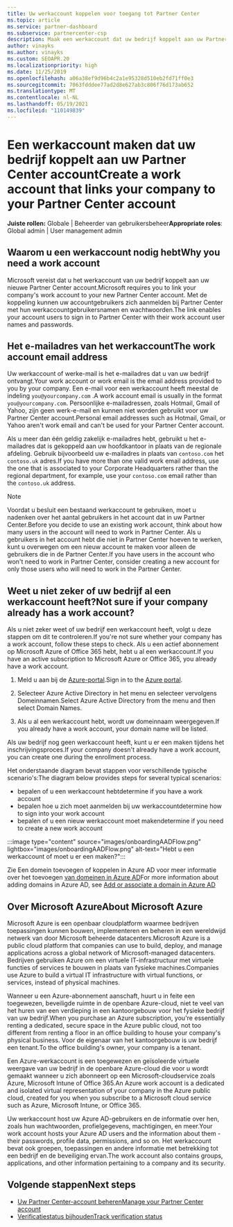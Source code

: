 ```yaml
---
title: Uw werkaccount koppelen voor toegang tot Partner Center
ms.topic: article
ms.service: partner-dashboard
ms.subservice: partnercenter-csp
description: Maak een werkaccount dat uw bedrijf koppelt aan uw Partner Center account. Hierdoor hebben werknemers in uw bedrijf toegang tot Partner Center.
author: vinayks
ms.author: vinayks
ms.custom: SEOAPR.20
ms.localizationpriority: high
ms.date: 11/25/2019
ms.openlocfilehash: a06a38ef9d96b4c2a1e95328d510eb2fd71ff0e3
ms.sourcegitcommit: 7063fdddee77ad2d8e627ab3c806f76d173ab652
ms.translationtype: MT
ms.contentlocale: nl-NL
ms.lasthandoff: 05/19/2021
ms.locfileid: "110149839"
---
```

# <a name="create-a-work-account-that-links-your-company-to-your-partner-center-account"></a><span data-ttu-id="fec6e-104">Een werkaccount maken dat uw bedrijf koppelt aan uw Partner Center account</span><span class="sxs-lookup"><span data-stu-id="fec6e-104">Create a work account that links your company to your Partner Center account</span></span>

<span data-ttu-id="fec6e-105">**Juiste rollen:** Globale | Beheerder van gebruikersbeheer</span><span class="sxs-lookup"><span data-stu-id="fec6e-105">**Appropriate roles**: Global admin | User management admin</span></span>

## <a name="why-you-need-a-work-account"></a><span data-ttu-id="fec6e-106">Waarom u een werkaccount nodig hebt</span><span class="sxs-lookup"><span data-stu-id="fec6e-106">Why you need a work account</span></span>

<span data-ttu-id="fec6e-107">Microsoft vereist dat u het werkaccount van uw bedrijf koppelt aan uw nieuwe Partner Center account.</span><span class="sxs-lookup"><span data-stu-id="fec6e-107">Microsoft requires you to link your company's work account to your new Partner Center account.</span></span> <span data-ttu-id="fec6e-108">Met de koppeling kunnen uw accountgebruikers zich aanmelden bij Partner Center met hun werkaccountgebruikersnamen en wachtwoorden.</span><span class="sxs-lookup"><span data-stu-id="fec6e-108">The link enables your account users to sign in to Partner Center with their work account user names and passwords.</span></span>

## <a name="the-work-account-email-address"></a><span data-ttu-id="fec6e-109">Het e-mailadres van het werkaccount</span><span class="sxs-lookup"><span data-stu-id="fec6e-109">The work account email address</span></span>

<span data-ttu-id="fec6e-110">Uw werkaccount of werke-mail is het e-mailadres dat u van uw bedrijf ontvangt.</span><span class="sxs-lookup"><span data-stu-id="fec6e-110">Your work account or work email is the email address provided to you by your company.</span></span> <span data-ttu-id="fec6e-111">Een e-mail voor een werkaccount heeft meestal de indeling `you@yourcompany.com` .</span><span class="sxs-lookup"><span data-stu-id="fec6e-111">A work account email is usually in the format `you@yourcompany.com`.</span></span> <span data-ttu-id="fec6e-112">Persoonlijke e-mailadressen, zoals Hotmail, Gmail of Yahoo, zijn geen werk-e-mail en kunnen niet worden gebruikt voor uw Partner Center account.</span><span class="sxs-lookup"><span data-stu-id="fec6e-112">Personal email addresses such as Hotmail, Gmail, or Yahoo aren't work email and can't be used for your Partner Center account.</span></span>

<span data-ttu-id="fec6e-113">Als u meer dan één geldig zakelijk e-mailadres hebt, gebruikt u het e-mailadres dat is gekoppeld aan uw hoofdkantoor in plaats van de regionale afdeling. Gebruik bijvoorbeeld uw e-mailadres in plaats van `contoso.com` het `contoso.uk` adres.</span><span class="sxs-lookup"><span data-stu-id="fec6e-113">If you have more than one valid work email address, use the one that is associated to your Corporate Headquarters rather than the regional department, for example, use your `contoso.com` email rather than the `contoso.uk` address.</span></span>

> [!NOTE]  
> <span data-ttu-id="fec6e-114">Voordat u besluit een bestaand werkaccount te gebruiken, moet u nadenken over het aantal gebruikers in het account dat in uw Partner Center.</span><span class="sxs-lookup"><span data-stu-id="fec6e-114">Before you decide to use an existing work account, think about how many users in the account will need to work in Partner Center.</span></span> <span data-ttu-id="fec6e-115">Als u gebruikers in het account hebt die niet in Partner Center hoeven te werken, kunt u overwegen om een nieuw account te maken voor alleen de gebruikers die in de Partner Center.</span><span class="sxs-lookup"><span data-stu-id="fec6e-115">If you have users in the account who won't need to work in Partner Center, consider creating a new account for only those users who will need to work in the Partner Center.</span></span>

## <a name="not-sure-if-your-company-already-has-a-work-account"></a><span data-ttu-id="fec6e-116">Weet u niet zeker of uw bedrijf al een werkaccount heeft?</span><span class="sxs-lookup"><span data-stu-id="fec6e-116">Not sure if your company already has a work account?</span></span>

<span data-ttu-id="fec6e-117">Als u niet zeker weet of uw bedrijf een werkaccount heeft, volgt u deze stappen om dit te controleren.</span><span class="sxs-lookup"><span data-stu-id="fec6e-117">If you're not sure whether your company has a work account, follow these steps to check.</span></span> <span data-ttu-id="fec6e-118">Als u een actief abonnement op Microsoft Azure of Office 365 hebt, hebt u al een werkaccount.</span><span class="sxs-lookup"><span data-stu-id="fec6e-118">If you have an active subscription to Microsoft Azure or Office 365, you already have a work account.</span></span>

1. <span data-ttu-id="fec6e-119">Meld u aan bij de [Azure-portal](https://portal.azure.com).</span><span class="sxs-lookup"><span data-stu-id="fec6e-119">Sign in to the [Azure portal](https://portal.azure.com).</span></span>

2. <span data-ttu-id="fec6e-120">Selecteer Azure Active Directory in het menu en selecteer vervolgens Domeinnamen.</span><span class="sxs-lookup"><span data-stu-id="fec6e-120">Select Azure Active Directory from the menu and then select Domain Names.</span></span>

3. <span data-ttu-id="fec6e-121">Als u al een werkaccount hebt, wordt uw domeinnaam weergegeven.</span><span class="sxs-lookup"><span data-stu-id="fec6e-121">If you already have a work account, your domain name will be listed.</span></span>

<span data-ttu-id="fec6e-122">Als uw bedrijf nog geen werkaccount heeft, kunt u er een maken tijdens het inschrijvingsproces.</span><span class="sxs-lookup"><span data-stu-id="fec6e-122">If your company doesn't already have a work account, you can create one during the enrollment process.</span></span>

<span data-ttu-id="fec6e-123">Het onderstaande diagram bevat stappen voor verschillende typische scenario's:</span><span class="sxs-lookup"><span data-stu-id="fec6e-123">The diagram below provides steps for several typical scenarios:</span></span>

- <span data-ttu-id="fec6e-124">bepalen of u een werkaccount hebt</span><span class="sxs-lookup"><span data-stu-id="fec6e-124">determine if you have a work account</span></span>
- <span data-ttu-id="fec6e-125">bepalen hoe u zich moet aanmelden bij uw werkaccount</span><span class="sxs-lookup"><span data-stu-id="fec6e-125">determine how to sign into your work account</span></span>
- <span data-ttu-id="fec6e-126">bepalen of u een nieuw werkaccount moet maken</span><span class="sxs-lookup"><span data-stu-id="fec6e-126">determine if you need to create a new work account</span></span>

:::image type="content" source="images/onboardingAADFlow.png" lightbox="images/onboardingAADFlow.png" alt-text="Hebt u een werkaccount of moet u er een maken?":::

<span data-ttu-id="fec6e-128">Zie Een domein toevoegen of koppelen in Azure AD voor meer informatie over het toevoegen [van domeinen in Azure AD](/azure/active-directory/active-directory-add-domain)</span><span class="sxs-lookup"><span data-stu-id="fec6e-128">For more information about adding domains in Azure AD, see [Add or associate a domain in Azure AD](/azure/active-directory/active-directory-add-domain)</span></span>

## <a name="about-microsoft-azure"></a><span data-ttu-id="fec6e-129">Over Microsoft Azure</span><span class="sxs-lookup"><span data-stu-id="fec6e-129">About Microsoft Azure</span></span>

<span data-ttu-id="fec6e-130">Microsoft Azure is een openbaar cloudplatform waarmee bedrijven toepassingen kunnen bouwen, implementeren en beheren in een wereldwijd netwerk van door Microsoft beheerde datacenters.</span><span class="sxs-lookup"><span data-stu-id="fec6e-130">Microsoft Azure is a public cloud platform that companies can use to build, deploy, and manage applications across a global network of Microsoft-managed datacenters.</span></span> <span data-ttu-id="fec6e-131">Bedrijven gebruiken Azure om een virtuele IT-infrastructuur met virtuele functies of services te bouwen in plaats van fysieke machines.</span><span class="sxs-lookup"><span data-stu-id="fec6e-131">Companies use Azure to build a virtual IT infrastructure with virtual functions, or services, instead of physical machines.</span></span>

<span data-ttu-id="fec6e-132">Wanneer u een Azure-abonnement aanschaft, huurt u in feite een toegewezen, beveiligde ruimte in de openbare Azure-cloud, niet te veel van het huren van een verdieping in een kantoorgebouw voor het fysieke bedrijf van uw bedrijf.</span><span class="sxs-lookup"><span data-stu-id="fec6e-132">When you purchase an Azure subscription, you're essentially renting a dedicated, secure space in the Azure public cloud, not too different from renting a floor in an office building to house your company's physical business.</span></span> <span data-ttu-id="fec6e-133">Voor de eigenaar van het kantoorgebouw is uw bedrijf een tenant.</span><span class="sxs-lookup"><span data-stu-id="fec6e-133">To the office building's owner, your company is a tenant.</span></span>

<span data-ttu-id="fec6e-134">Een Azure-werkaccount is een toegewezen en geïsoleerde virtuele weergave van uw bedrijf in de openbare Azure-cloud die voor u wordt gemaakt wanneer u zich abonneert op een Microsoft-cloudservice zoals Azure, Microsoft Intune of Office 365.</span><span class="sxs-lookup"><span data-stu-id="fec6e-134">An Azure work account is a dedicated and isolated virtual representation of your company in the Azure public cloud, created for you when you subscribe to a Microsoft cloud service such as Azure, Microsoft Intune, or Office 365.</span></span>

<span data-ttu-id="fec6e-135">Uw werkaccount host uw Azure AD-gebruikers en de informatie over hen, zoals hun wachtwoorden, profielgegevens, machtigingen, en meer.</span><span class="sxs-lookup"><span data-stu-id="fec6e-135">Your work account hosts your Azure AD users and the information about them - their passwords, profile data, permissions, and so on.</span></span> <span data-ttu-id="fec6e-136">Het werkaccount bevat ook groepen, toepassingen en andere informatie met betrekking tot een bedrijf en de beveiliging ervan.</span><span class="sxs-lookup"><span data-stu-id="fec6e-136">The work account also contains groups, applications, and other information pertaining to a company and its security.</span></span>

## <a name="next-steps"></a><span data-ttu-id="fec6e-137">Volgende stappen</span><span class="sxs-lookup"><span data-stu-id="fec6e-137">Next steps</span></span>

- [<span data-ttu-id="fec6e-138">Uw Partner Center-account beheren</span><span class="sxs-lookup"><span data-stu-id="fec6e-138">Manage your Partner Center account</span></span>](partner-center-account-setup.md)
- [<span data-ttu-id="fec6e-139">Verificatiestatus bijhouden</span><span class="sxs-lookup"><span data-stu-id="fec6e-139">Track verification status</span></span>](verification-responses.md)